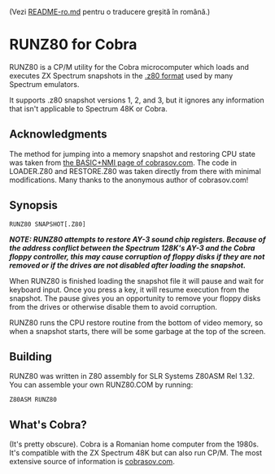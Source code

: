 (Vezi [README-ro.md](README-ro.md) pentru o traducere greșită în română.)

# RUNZ80 for Cobra

RUNZ80 is a CP/M utility for the Cobra microcomputer which loads and executes
ZX Spectrum snapshots in the [.z80 format][z80format] used by many Spectrum
emulators.

It supports .z80 snapshot versions 1, 2, and 3, but it ignores any information
that isn't applicable to Spectrum 48K or Cobra.

[z80format]: https://worldofspectrum.org/faq/reference/z80format.htm

## Acknowledgments

The method for jumping into a memory snapshot and restoring CPU state was taken
from [the BASIC+NMI page of cobrasov.com][BASIC+NMI].  The code in LOADER.Z80
and RESTORE.Z80 was taken directly from there with minimal modifications.  Many
thanks to the anonymous author of cobrasov.com!

[BASIC+NMI]: http://cobrasov.com/CoBra%20Project/basic+nmi.html

## Synopsis

`RUNZ80 SNAPSHOT[.Z80]`

***NOTE: RUNZ80 attempts to restore AY-3 sound chip registers.  Because of the
address conflict between the Spectrum 128K's AY-3 and the Cobra floppy
controller, this may cause corruption of floppy disks if they are not removed
or if the drives are not disabled after loading the snapshot.***

When RUNZ80 is finished loading the snapshot file it will pause and wait for
keyboard input.  Once you press a key, it will resume execution from the
snapshot.  The pause gives you an opportunity to remove your floppy disks from
the drives or otherwise disable them to avoid corruption.

RUNZ80 runs the CPU restore routine from the bottom of video memory, so when a
snapshot starts, there will be some garbage at the top of the screen.

## Building

RUNZ80 was written in Z80 assembly for SLR Systems Z80ASM Rel 1.32.  You can
assemble your own RUNZ80.COM by running:

`Z80ASM RUNZ80`

## What's Cobra?

(It's pretty obscure).  Cobra is a Romanian home computer from the 1980s.  It's
compatible with the ZX Spectrum 48K but can also run CP/M.  The most extensive
source of information is [cobrasov.com].

[cobrasov.com]: http://cobrasov.com
